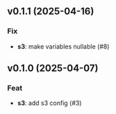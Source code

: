 ## v0.1.1 (2025-04-16)

### Fix

- **s3**: make variables nullable (#8)

## v0.1.0 (2025-04-07)

### Feat

- **s3**: add s3 config (#3)
